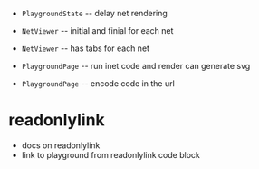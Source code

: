 - `PlaygroundState` -- delay net rendering

- `NetViewer` -- initial and finial for each net
- `NetViewer` -- has tabs for each net

- `PlaygroundPage` -- run inet code and render can generate svg
- `PlaygroundPage` -- encode code in the url

# readonlylink

- docs on readonlylink
- link to playground from readonlylink code block
